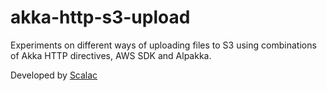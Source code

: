 # akka-http-s3-upload
Experiments on different ways of uploading files to S3 using combinations of Akka HTTP directives, AWS SDK and Alpakka.

Developed by [Scalac](https://scalac.io/?utm_source=scalac_github&utm_campaign=scalac1&utm_medium=web)
